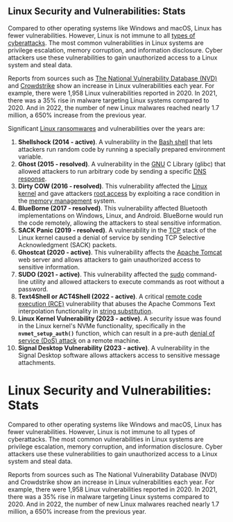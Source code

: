 
## Linux Security and Vulnerabilities: Stats

Compared to other operating systems like Windows and macOS, Linux has fewer vulnerabilities. However, Linux is not immune to all  [types of cyberattacks](https://phoenixnap.com/blog/types-of-cyber-attacks). The most common vulnerabilities in Linux systems are privilege escalation, memory corruption, and information disclosure. Cyber attackers use these vulnerabilities to gain unauthorized access to a Linux system and steal data.

Reports from sources such as  [The National Vulnerability Database (NVD)](https://nvd.nist.gov/)  and  [Crowdstrike](https://www.crowdstrike.com/)  show an increase in Linux vulnerabilities each year. For example, there were 1,958 Linux vulnerabilities reported in 2020. In 2021, there was a 35% rise in malware targeting Linux systems compared to 2020. And in 2022, the number of new Linux malwares reached nearly 1.7 million, a 650% increase from the previous year.

Significant  [Linux ransomwares](https://phoenixnap.com/blog/linux-ransomware)  and vulnerabilities over the years are:

1.  **Shellshock (2014 - active)**. A vulnerability in the  [Bash shell](https://phoenixnap.com/kb/linux-shells)  that lets attackers run random code by running a specially prepared environment variable.
2.  **Ghost (2015 - resolved)**. A vulnerability in the  [GNU](https://phoenixnap.com/glossary/what-is-gnu)  C Library (glibc) that allowed attackers to run arbitrary code by sending a specific  [DNS response](https://phoenixnap.com/kb/what-is-domain-name-system-works).
3.  **Dirty COW (2016 -  **resolved**)**. This vulnerability affected the  [Linux kernel](https://phoenixnap.com/glossary/what-is-a-kernel)  and gave attackers  [root access](https://phoenixnap.com/glossary/what-is-root-access)  by exploiting a race condition in the  [memory management](https://phoenixnap.com/kb/memory-management)  system.
4.  **BlueBorne (2017 -  **resolved**)**. This vulnerability affected Bluetooth implementations on Windows, Linux, and Android. BlueBorne would run the code remotely, allowing the attackers to steal sensitive information.
5.  **SACK Panic (2019 -  **resolved**)**. A vulnerability in the  [TCP](https://phoenixnap.com/glossary/transmission-control-protocol-tcp)  stack of the Linux kernel caused a denial of service by sending TCP Selective Acknowledgment (SACK) packets.
6.  **Ghostcat (2020 -  **active**)**. This vulnerability affects the  [Apache Tomcat](https://phoenixnap.com/kb/install-tomcat-ubuntu)  web server and allows attackers to gain unauthorized access to sensitive information.
7.  **SUDO (2021 -  **active**)**. This vulnerability affected the  [sudo](https://phoenixnap.com/kb/linux-sudo-command)  command-line utility and allowed attackers to execute commands as root without a password.
8.  **Text4Shell or ACT4Shell (2022 -  **active**)**. A critical  [remote code execution (RCE)](https://phoenixnap.com/glossary/remote-code-execution-rce)  vulnerability that abuses the Apache Commons Text interpolation functionality in  [string substitution](https://phoenixnap.com/kb/sed-replace).
9.  **Linux Kernel Vulnerability (2023 -  **active**).**  A security issue was found in the Linux kernel's NVMe functionality, specifically in the  **`nvmet_setup_auth()`**  function, which can result in a pre-auth  [denial of service (DoS) attack](https://phoenixnap.com/blog/prevent-ddos-attacks)  on a remote machine.
10.  **Signal Desktop Vulnerability (2023 -  **active**)**. A vulnerability in the Signal Desktop software allows attackers access to sensitive message attachments.

 # Linux Security and Vulnerabilities: Stats

Compared to other operating systems like Windows and macOS, Linux has fewer vulnerabilities. However, Linux is not immune to all types of cyberattacks. The most common vulnerabilities in Linux systems are privilege escalation, memory corruption, and information disclosure. Cyber attackers use these vulnerabilities to gain unauthorized access to a Linux system and steal data.

Reports from sources such as The National Vulnerability Database (NVD) and Crowdstrike show an increase in Linux vulnerabilities each year. For example, there were 1,958 Linux vulnerabilities reported in 2020. In 2021, there was a 35% rise in malware targeting Linux systems compared to 2020. And in 2022, the number of new Linux malwares reached nearly 1.7 million, a 650% increase from the previous year.


